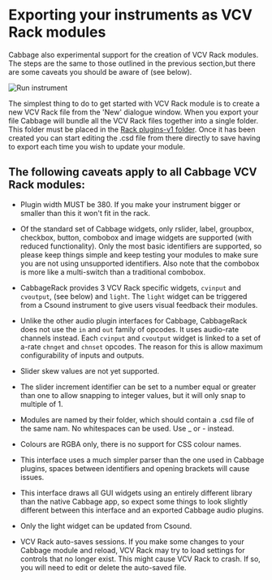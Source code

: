 # Exporting your instruments as VCV Rack modules


Cabbage also experimental support for the creation of VCV Rack modules. The steps are the same to those outlined in the previous section,but there are some caveats you should be aware of (see below). 

![Run instrument](images/vcvRackExample.gif) 

The simplest thing to do to get started with VCV Rack module is to create a new VCV Rack file from the 'New' dialogue window. When you export your file Cabbage will bundle all the VCV Rack files together into a single folder. This folder must be placed in the [Rack plugins-v1 folder](https://vcvrack.com/manual/FAQ.html#where-is-the-rack-user-folder). Once it has been created you can start editing the .csd file from there directly to save having to export each time you wish to update your module. 

## The following caveats apply to all Cabbage VCV Rack modules:

* Plugin width MUST be 380. If you make your instrument bigger or smaller than this it won't fit in the rack.

* Of the standard set of Cabbage widgets, only rslider, label, groupbox, checkbox, button, combobox and image widgets are supported (with reduced functionality). Only the most basic identifiers are supported, so please keep things simple and keep testing your modules to make sure you are not using unsupported identifiers. Also note that the combobox is more like a multi-switch than a traditional combobox.  

* CabbageRack provides 3 VCV Rack specific widgets, `cvinput` and `cvoutput`, (see below) and `light`. The `light` widget can be triggered from a Csound instrument to give users visual feedback their modules.

* Unlike the other audio plugin interfaces for Cabbage, CabbageRack does not use the `in` and `out` family of opcodes. It uses audio-rate channels instead. Each `cvinput` and `cvoutput` widget is linked to a set of a-rate `chnget` and `chnset` opcodes. The reason for this is allow maximum configurability of inputs and outputs.

* Slider skew values are not yet supported. 

* The slider increment identifier can be set to a number equal or greater than one to allow snapping to integer values, but it will only snap to multiple of 1.

* Modules are named by their folder, which should contain a .csd file of the same nam. No whitespaces can be used. Use _ or - instead.

* Colours are RGBA only, there is no support for CSS colour names.

* This interface uses a much simpler parser than the one used in Cabbage plugins, spaces between identifiers and opening brackets will cause issues. 

* This interface draws all GUI widgets using an entirely different library than the native Cabbage app, so expect some things to look slightly different between this interface and an exported Cabbage audio plugins. 

* Only the light widget can be updated from Csound.

* VCV Rack auto-saves sessions. If you make some changes to your Cabbage module and reload, VCV Rack may try to load settings for controls that no longer exist. This might cause VCV Rack to crash. If so, you will need to edit or delete the auto-saved file.
